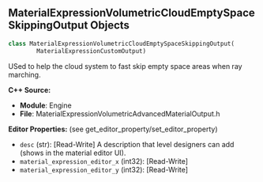 ## MaterialExpressionVolumetricCloudEmptySpaceSkippingOutput Objects

```python
class MaterialExpressionVolumetricCloudEmptySpaceSkippingOutput(
        MaterialExpressionCustomOutput)
```

USed to help the cloud system to fast skip empty space areas when ray marching.

**C++ Source:**

- **Module**: Engine
- **File**: MaterialExpressionVolumetricAdvancedMaterialOutput.h

**Editor Properties:** (see get_editor_property/set_editor_property)

- ``desc`` (str):  [Read-Write] A description that level designers can add (shows in the material editor UI).
- ``material_expression_editor_x`` (int32):  [Read-Write]
- ``material_expression_editor_y`` (int32):  [Read-Write]

<a id="unreal.MaterialExpressionWhileLoop"></a>